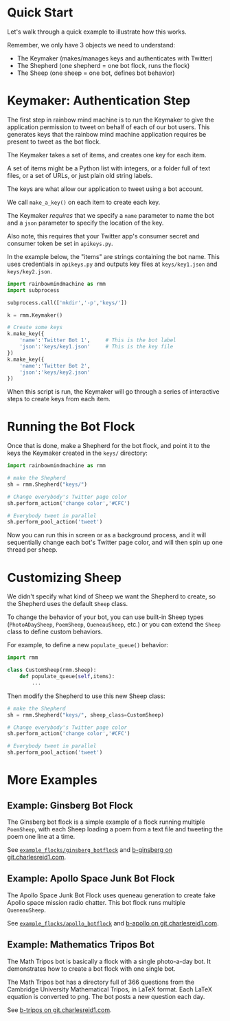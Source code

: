# Quick Start

Let's walk through a quick example to illustrate
how this works.

Remember, we only have 3 objects we need to understand:

* The Keymaker (makes/manages keys and authenticates with Twitter)
* The Shepherd (one shepherd = one bot flock, runs the flock)
* The Sheep (one sheep = one bot, defines bot behavior)

# Keymaker: Authentication Step

The first step in rainbow mind machine is to run the Keymaker
to give the application permission to tweet on behalf of 
each of our bot users. This generates keys that the 
rainbow mind machine application requires be present 
to tweet as the bot flock.

The Keymaker takes a set of items, and creates
one key for each item. 

A set of items might be 
a Python list with integers, or a folder full of 
text files, or a set of URLs, or just plain old 
string labels.

The keys are what allow our application to tweet 
using a bot account. 

We call `make_a_key()` on each item to create each key.

The Keymaker _requires_ that we specify
a `name` parameter to name the bot and a `json` parameter
to specify the location of the key.

Also note, this requires that your Twitter app's 
consumer secret and consumer token be set 
in `apikeys.py`.

In the example below, the "items" are strings containing the bot name.
This uses credentials in `apikeys.py` and outputs key files
at `keys/key1.json` and `keys/key2.json`.

```python
import rainbowmindmachine as rmm
import subprocess

subprocess.call(['mkdir','-p','keys/'])

k = rmm.Keymaker()

# Create some keys
k.make_key({
    'name':'Twitter Bot 1',     # This is the bot label
    'json':'keys/key1.json'     # This is the key file
})
k.make_key({
    'name':'Twitter Bot 2',
    'json':'keys/key2.json'
})
```

When this script is run, the Keymaker will 
go through a series of interactive steps 
to create keys from each item.

# Running the Bot Flock

Once that is done, make a Shepherd for the bot flock,
and point it to the keys the Keymaker created 
in the `keys/` directory:

```python
import rainbowmindmachine as rmm

# make the Shepherd
sh = rmm.Shepherd("keys/")

# Change everybody's Twitter page color
sh.perform_action('change color','#CFC')

# Everybody tweet in parallel
sh.perform_pool_action('tweet')
```

Now you can run this in screen or as a background process,
and it will sequentially change each bot's 
Twitter page color, and will then spin up
one thread per sheep.

# Customizing Sheep

We didn't specify what kind of Sheep we want 
the Shepherd to create, so the Shepherd uses
the default `Sheep` class.

To change the behavior of your bot,
you can use built-in Sheep types
(`PhotoADaySheep`, `PoemSheep`, 
`QueneauSheep`, etc.) 
or you can extend the `Sheep` class
to define custom behaviors. 

For example,
to define a new `populate_queue()` 
behavior:

```python
import rmm 

class CustomSheep(rmm.Sheep):
    def populate_queue(self,items):
        ...
```

Then modify the Shepherd to use this 
new Sheep class:

```python
# make the Shepherd
sh = rmm.Shepherd("keys/", sheep_class=CustomSheep)

# Change everybody's Twitter page color
sh.perform_action('change color','#CFC')

# Everybody tweet in parallel
sh.perform_pool_action('tweet')
```

# More Examples

## Example: Ginsberg Bot Flock

The Ginsberg bot flock is a simple example of 
a flock running multiple `PoemSheep`, with 
each Sheep loading a poem from a text file 
and tweeting the poem one line at a time.

See [`example_flocks/ginsberg_botflock`](/example_flocks/ginsberg_botflock/)
and [b-ginsberg on git.charlesreid1.com](https://git.charlesreid1.com/bots/b-ginsberg).

## Example: Apollo Space Junk Bot Flock

The Apollo Space Junk Bot Flock uses queneau generation
to create fake Apollo space mission radio chatter.
This bot flock runs multiple `QueneauSheep`.

See [`example_flocks/apollo_botflock`](/example_flocks/apollo_botflock/)
and [b-apollo on git.charlesreid1.com](https://git.charlesreid1.com/bots/b-apollo).

## Example: Mathematics Tripos Bot

The Math Tripos bot is basically a flock with a single photo-a-day bot.
It demonstrates how to create a bot flock with one single bot.

The Math Tripos bot has a directory full of 366 questions 
from the Cambridge University Mathematical Tripos,
in LaTeX format. Each LaTeX equation is converted to png.
The bot posts a new question each day.

See [b-tripos on git.charlesreid1.com](https://git.charlesreid1.com/bots/b-tripos).

